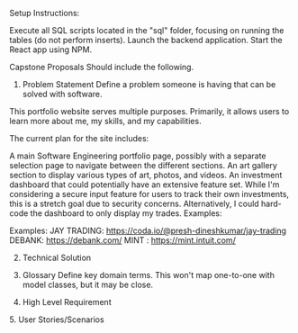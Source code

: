 Setup Instructions:

Execute all SQL scripts located in the "sql" folder, focusing on running the tables (do not perform inserts).
Launch the backend application.
Start the React app using NPM.

Capstone Proposals
Should include the following.

1. Problem Statement
   Define a problem someone is having that can be solved with software.

This portfolio website serves multiple purposes. Primarily, it allows users to learn more about me, my skills, and my capabilities.

The current plan for the site includes:

A main Software Engineering portfolio page, possibly with a separate selection page to navigate between the different sections.
An art gallery section to display various types of art, photos, and videos.
An investment dashboard that could potentially have an extensive feature set. While I'm considering a secure input feature for users to track their own investments, this is a stretch goal due to security concerns. Alternatively, I could hard-code the dashboard to only display my trades.
Examples:

Examples:
JAY TRADING: https://coda.io/@presh-dineshkumar/jay-trading
DEBANK: https://debank.com/
MINT : https://mint.intuit.com/

<!-- Note: the problem does not have to be original. It's absolutely okay to recreate an existing application: Instagram, Slack, etc. -->

<!-- Example
Running clubs across the world host group runs that are open to the public. Group runs range from an impromptu weekend run around the lake to a formal event (generate interest in the club, say thank you to friends, family, and sponsors, celebrate an occasion, etc). The important thing is that anyone can join a group run. You don't have to be a running club member.

Group run discovery is difficult. Some running clubs post a message on their home page. Others post on social media. Still others don't post anything at all and hope that word-of-mouth will spread the message. When clubs do post a message, it's usually not on a formal calendar or easy to find on a map. It's not clear if the run has already occurred.

Worse, there's no easy way to sign up for a group run. Clubs never know who will show up. If a group run is limited, it's embarrassing when too many people show up. It's also a little embarrassing when no one shows up. -->

2. Technical Solution
<!-- Briefly describe a technical solution to your problem with a couple concrete scenarios.

Example
Create an application for posting group runs on a formal calendar. Make it easy to sign up for runs.

Scenario 1
Emma is vacationing in Austin for two weeks. She wants to relax and enjoy her vacation, but she also wants to keep up on her running. Running helps her relax. She uses the Group Run application to quickly search for runs during her two-week window, located in Austin. She signs up for one or two. Running clubs in Austin know the best routes and she gets a chance to meet new people.

Scenario 2
Kelsey isn't a member of a running club, he's not ready for that commitment, but he does like to run with a group once in a while. Each weekend, he uses the Group Run application to browse runs near his Chicago neighborhood. If it feels right, he signs up and runs. There are a few running clubs near him. He doesn't have to join a club. He can pick and choose only the runs that interest him. -->

3. Glossary
   Define key domain terms. This won't map one-to-one with model classes, but it may be close.

<!-- Example
Running Club
An organization based on a shared love of running. Clubs have members. They host runs. Some are informal with infrequent runs. Others are large, have budgets, and charge membership fees.

Runner
Anyone who signs up for a run. Runners can be members of a club, but don't have to be. All members are runners but not all runners are members.

Member
A runner who is formally affiliated with a running club. A runner can be a member of more than one club.

Club Admin
A running club member with an administrator role. They have more privileges in the Group Run application. All admins are members, but not all members are admins.

Run
A running event with a specific time, date, and location. A run may also include a route (stretch goal). -->

4. High Level Requirement
<!-- Briefly describe what each user role/authority can do. (These are user stories.)

Example
Create a run (MEMBER, ADMIN).
Edit a future run (MEMBER, ADMIN).
Cancel a future run (ADMIN).
Approve a run (ADMIN).
Browse runs (anyone).
Sign up for a run (authenticated).
Apply for membership (authenticated).
Approve a membership (ADMIN). --> 5. User Stories/Scenarios

<!-- Elaborate use stories.

Example
Create a Run
Create a run that runners can join.

Suggested data:

brief description (e.g. "Saturday run along the river road.")
date and time (must be in the future)
a location (choose a level of difficulty from a single address field to a separately-tracked data entity)
running club identifier (runs are always attached to a club. If a runner belongs to more than one club, they may need to choose)
max participants (null for unlimited?)
a route (data from a map integration, if appropriate)
Precondition: User must be logged in with the MEMBER or ADMIN role.

Post-condition: If the user is a MEMBER, the run is not automatically posted. It must be approved by an ADMIN. If the user is an ADMIN, they can choose to post it immediately or keep it in a pending status.

Edit a Run
Can only edit a run in the future.

Precondition: User must be logged in with the MEMBER or ADMIN role. Run datetime must be in the future.

Post-condition: If the user is a MEMBER, the run is set to a pending status even if it was initially posted. If the user is an ADMIN, they can choose to post it immediately or keep it in a pending status.

Cancel a Run
Can only cancel a run in the future.

Precondition: User must be logged in with the ADMIN role. Run datetime must be in the future.

Post-condition: Data is not deleted. The run is set to a canceled status and is no longer visible in the public UI. It is visible to the admin.

Approve a Run
Through an administrative UI, the ADMIN user finds pending runs for their club. They can choose to: post directly, edit and post, or cancel.

Precondition: User must be logged in with the ADMIN role.

Post-condition: None

Browse Runs
Decide how to display runs to anyone who uses the application.

Text-based: Users filter by date and location. Display results as HTML with action UI to sign up.
Calendar-based: Users page through a calendar UI. Limit by location or manage the UI so there's not 200 runs on a single day.
Map-based: Users navigate to different locations to see future runs as pins on the map.
Precondition: None

Post-condition: None

Sign Up for a Run
Once a runner finds a run they're interested in, they can sign up.

Precondition: User must be logged in. The run must not be over-capacity. The runner cannot already be registered for the run.

Post-condition: Runner is registered for the run.

Apply for Membership (Optional)
If a runner enjoys a club's runs, they may wish to join the club. Give them an easy way to apply for membership.

Precondition: User must be logged in. The user cannot already be a member of the club.

Post-condition: Membership is in a pending status waiting for ADMIN approval.

Approve a Membership (Optional)
Through an administrative UI, the ADMIN user finds pending memberships for their club. They can choose to accept or reject the membership application.

Precondition: User must be logged in with the ADMIN role.

Post-condition: Data is not deleted. The membership is set to a rejected status. This prevents the runner from applying again and again. -->
